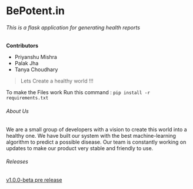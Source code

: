 # BePotent.in
###### This is a flask application for generating health reports

**Contributors**
* Priyanshu Mishra
* Palak Jha
* Tanya Choudhary

> Lets Create a healthy world !!!

To make the Files work 
Run this command : `pip install -r requirements.txt`


###### About Us
We are a small group of developers with a vision to create this world into a healthy one. We have
built our system with the best machine-learning algorithm to predict a possible disease. Our team is
constantly working on updates to make our product very stable and friendly to use.

###### Releases
[v1.0.0-beta pre release](https://github.com/priyanshu0171/Bepotent/releases)

[comment]: <> (Markdown Created by Priyanshu Mishra)